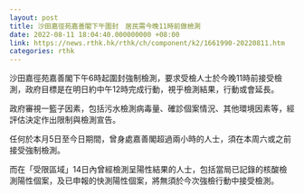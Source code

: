 ```yaml
---
layout: post
title: 沙田嘉徑苑嘉善閣下午圍封　居民需今晚11時前做檢測
date: 2022-08-11 18:04:40.000000000 +08:00
link: https://news.rthk.hk/rthk/ch/component/k2/1661990-20220811.htm
categories: rthk
---
```


沙田嘉徑苑嘉善閣下午6時起圍封強制檢測，要求受檢人士於今晚11時前接受檢測，政府目標是在明日約中午12時完成行動，視乎檢測結果，行動或會延長。

政府審視一籃子因素，包括污水檢測病毒量、確診個案情況、其他環境因素等，經評估決定作出限制與檢測宣告。

任何於本月5日至今日期間，曾身處嘉善閣超過兩小時的人士，須在本周六或之前接受強制檢測。

而在「受限區域」14日內曾經檢測呈陽性結果的人士，包括當局已記錄的核酸檢測陽性個案，及已申報的快測陽性個案，將無須於今次強檢行動中接受檢測。
